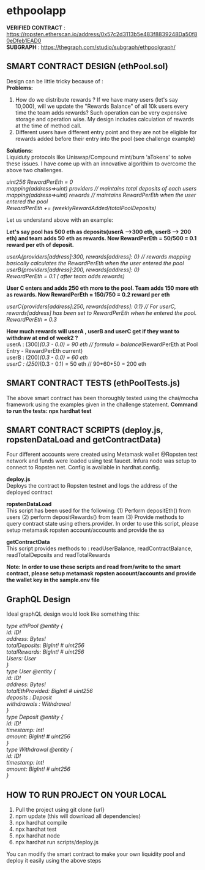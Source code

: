 # ethpoolapp

**VERIFIED CONTRACT** : https://ropsten.etherscan.io/address/0x57c2d3113b5e483f8839248Da50f80eDfeb1EAD0 \
**SUBGRAPH** : https://thegraph.com/studio/subgraph/ethpoolgraph/

## SMART CONTRACT DESIGN (ethPool.sol)

Design can be little tricky because of : \
**Problems:** 
1. How do we distribute rewards ? If we have many users (let's say 10,000), will we update the "Rewards Balance" of all 10k users every time the team adds rewards?
   Such operation can be very expensive storage and operation wise. My design includes calculation of rewards at the time of method call.
2. Different users have different entry point and they are not be eligible for rewards added before their entry into the pool (see challenge example) 

**Solutions:** \
Liquiduty protocols like Uniswap/Compound mint/burn 'aTokens' to solve these issues. I have come up with an innovative algorithim to overcome the above two challenges. 

 *uint256 RewardPerEth = 0 \
  mapping(address=>uint) providers // maintains total deposits of each users \
  mapping(address=>uint) rewards  // maintains RewardPerEth when the user entered the pool \
  RewardPerEth += (weeklyRewardAdded/totalPoolDeposits)* 

 Let us understand above with an example: 
  
**Let's say pool has 500 eth as deposits(userA -->300 eth, userB --> 200 eth) and team adds 50 eth as rewards. Now RewardPerEth = 50/500 = 0.1 reward per eth 
  of deposit.**
   
   *userA{providers[address]:300, rewards[address]: 0} // rewards mapping basically calculates the RewardPerEth when the user entered the pool \
   userB{providers[address]:200, rewards[address]: 0} \
   RewardPerEth = 0.1 ( after team adds rewards)*
   
**User C enters and adds 250 eth more to the pool. Team adds 150 more eth as rewards. Now RewardPerEth = 150/750 = 0.2 reward per eth**   
   
   *userC{providers[address]:250, rewards[address]: 0.1} // For userC, rewards[address] has been set to RewardPerEth when he entered the pool. \
   RewardPerEth = 0.3*
 
**How much rewards will userA , userB and userC get if they want to withdraw at end of week2 ?** \
    userA : (300)*(0.3 - 0.0) = 90 eth // formula = balance*(RewardPerEth at Pool Entry - RewardPerEth current) \
    userB : (200)*(0.3 - 0.0) = 60 eth \
    userC : (250)*(0.3 - 0.1) = 50 eth // 90+60+50 = 200 eth

## SMART CONTRACT TESTS (ethPoolTests.js)

The above smart contract has been thoroughly tested using the chai/mocha framework using the examples given in the challenge statement. 
**Command to run the tests: npx hardhat test**

## SMART CONTRACT SCRIPTS (deploy.js, ropstenDataLoad and getContractData)

Four different accounts were created using Metamask wallet @Ropsten test network and funds were loaded using test faucet. Infura node was setup to connect to Ropsten net. Config is available in hardhat.config. 

**deploy.js** \
Deploys the contract to Ropsten testnet and logs the address of the deployed contract

**ropstenDataLoad** \
This script has been used for the following: (1) Perform depositEth() from users (2) perform depositRewards() from team (3) Provide methods to query contract state using ethers.provider. In order to use this script, please setup metamask ropsten account/accounts and provide the sa

**getContractData** \
This script provides methods to : readUserBalance, readContractBalance, readTotalDeposits and readTotalRewards

**Note: In order to use these scripts and read from/write to the smart contract, please setup metamask ropsten account/accounts and provide the wallet key in the sample.env file**

## GraphQL Design
Ideal graphQL design would look like something this:

*type ethPool @entity { \
  id: ID! \
  address: Bytes!     \
  totalDeposits: BigInt! # uint256     \
  totalRewards: BigInt! # uint256     \
  Users: User   \
}   \
type User @entity {   \
  id: ID!   \
  address: Bytes!  \
  totalEthProvided: BigInt! # uint256   \
  deposits : Deposit   \
  withdrawals : Withdrawal  \
} \
type Deposit @entity {  \
  id: ID!  \
  timestamp: Int!  \
  amount: BigInt! # uint256   \
}   \
type Withdrawal @entity {  \
  id: ID!  \
  timestamp: Int!  \
  amount: BigInt! # uint256  \
}*

## HOW TO RUN PROJECT ON YOUR LOCAL

1. Pull the project using git clone {url}
2. npm update (this will download all dependencies)
3. npx hardhat compile
4. npx hardhat test
5. npx hardhat node
6. npx hardhat run scripts/deploy.js

You can modify the smart contract to make your own liquidity pool and deploy it easily using the above steps




